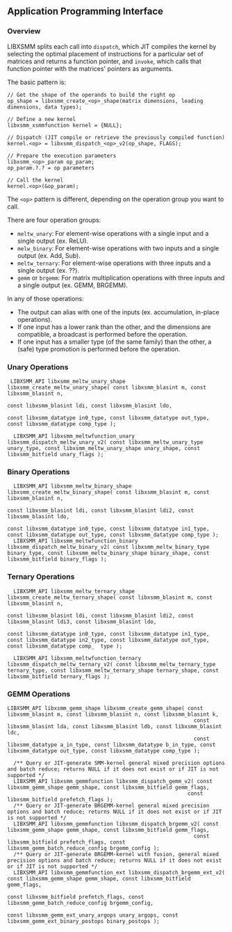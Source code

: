 ## Application Programming Interface

### Overview

LIBXSMM splits each call into `dispatch`, which JIT compiles the kernel by selecting the optimal placement of instructions for a particular set of matrices and returns a function pointer, and `invoke`, which calls that function pointer with the matrices' pointers as arguments.

The basic pattern is:
```
// Get the shape of the operands to build the right op
op_shape = libxsmm_create_<op>_shape(matrix dimensions, leading dimensions, data types);

// Define a new kernel
libxsmm_xsmmfunction kernel = {NULL};

// Dispatch (JIT compile or retrieve the previously compiled function)
kernel.<op> = libxsmm_dispatch_<op>_v2(op_shape, FLAGS);

// Prepare the execution parameters
libxsmm_<op>_param op_param;
op_param.?.? = op parameters

// Call the kernel
kernel.<op>(&op_param);
```

The `<op>` pattern is different, depending on the operation group you want to call.

There are four operation groups:
 * `meltw_unary`: For element-wise operations with a single input and a single output (ex. ReLU).
 * `melw_binary`: For element-wise operations with two inputs and a single output (ex. Add, Sub).
 * `meltw_ternary`: For element-wise operations with three inputs and a single output (ex. ??).
 * `gemm` or `brgemm`: For matrix multiplication operations with three inputs and a single output (ex. GEMM, BRGEMM).

In any of those operations:
 * The output can alias with one of the inputs (ex. accumulation, in-place operations).
 * If one input has a lower rank than the other, and the dimensions are compatible, a broadcast is performed before the operation.
 * If one input has a smaller type (of the same family) than the other, a (safe) type promotion is performed before the operation.

### Unary Operations


```
 LIBXSMM_API libxsmm_meltw_unary_shape libxsmm_create_meltw_unary_shape( const libxsmm_blasint m, const libxsmm_blasint n,
                                                                          const libxsmm_blasint ldi, const libxsmm_blasint ldo,
                                                                          const libxsmm_datatype in0_type, const libxsmm_datatype out_type, const libxsmm_datatype comp_type );

  LIBXSMM_API libxsmm_meltwfunction_unary libxsmm_dispatch_meltw_unary_v2( const libxsmm_meltw_unary_type unary_type, const libxsmm_meltw_unary_shape unary_shape, const libxsmm_bitfield unary_flags );
```

### Binary Operations

```
  LIBXSMM_API libxsmm_meltw_binary_shape libxsmm_create_meltw_binary_shape( const libxsmm_blasint m, const libxsmm_blasint n,
                                                                            const libxsmm_blasint ldi, const libxsmm_blasint ldi2, const libxsmm_blasint ldo,
                                                                            const libxsmm_datatype in0_type, const libxsmm_datatype in1_type, const libxsmm_datatype out_type, const libxsmm_datatype comp_type );
  LIBXSMM_API libxsmm_meltwfunction_binary libxsmm_dispatch_meltw_binary_v2( const libxsmm_meltw_binary_type binary_type, const libxsmm_meltw_binary_shape binary_shape, const libxsmm_bitfield binary_flags );
```

### Ternary Operations

```
  LIBXSMM_API libxsmm_meltw_ternary_shape libxsmm_create_meltw_ternary_shape( const libxsmm_blasint m, const libxsmm_blasint n,
                                                                              const libxsmm_blasint ldi, const libxsmm_blasint ldi2, const libxsmm_blasint ldi3, const libxsmm_blasint ldo,
                                                                              const libxsmm_datatype in0_type, const libxsmm_datatype in1_type, const libxsmm_datatype in2_type, const libxsmm_datatype out_type, const libxsmm_datatype comp_  type );

  LIBXSMM_API libxsmm_meltwfunction_ternary libxsmm_dispatch_meltw_ternary_v2( const libxsmm_meltw_ternary_type ternary_type, const libxsmm_meltw_ternary_shape ternary_shape, const libxsmm_bitfield ternary_flags );
```

### GEMM Operations

```
LIBXSMM_API libxsmm_gemm_shape libxsmm_create_gemm_shape( const libxsmm_blasint m, const libxsmm_blasint n, const libxsmm_blasint k,
                                                            const libxsmm_blasint lda, const libxsmm_blasint ldb, const libxsmm_blasint ldc,
                                                            const libxsmm_datatype a_in_type, const libxsmm_datatype b_in_type, const libxsmm_datatype out_type, const libxsmm_datatype comp_type );

  /** Query or JIT-generate SMM-kernel general mixed precision options and batch reduce; returns NULL if it does not exist or if JIT is not supported */
  LIBXSMM_API libxsmm_gemmfunction libxsmm_dispatch_gemm_v2( const libxsmm_gemm_shape gemm_shape, const libxsmm_bitfield gemm_flags,
                                                          const libxsmm_bitfield prefetch_flags );
  /** Query or JIT-generate BRGEMM-kernel general mixed precision options and batch reduce; returns NULL if it does not exist or if JIT is not supported */
  LIBXSMM_API libxsmm_gemmfunction libxsmm_dispatch_brgemm_v2( const libxsmm_gemm_shape gemm_shape, const libxsmm_bitfield gemm_flags,
                                                            const libxsmm_bitfield prefetch_flags, const libxsmm_gemm_batch_reduce_config brgemm_config );
  /** Query or JIT-generate BRGEMM-kernel with fusion, general mixed precision options and batch reduce; returns NULL if it does not exist or if JIT is not supported */
  LIBXSMM_API libxsmm_gemmfunction_ext libxsmm_dispatch_brgemm_ext_v2( const libxsmm_gemm_shape gemm_shape, const libxsmm_bitfield gemm_flags,
                                                                    const libxsmm_bitfield prefetch_flags, const libxsmm_gemm_batch_reduce_config brgemm_config,
                                                                    const libxsmm_gemm_ext_unary_argops unary_argops, const libxsmm_gemm_ext_binary_postops binary_postops );
```
